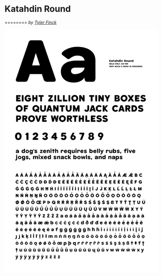 # Katahdin Round

========
_by [Tyler Finck](http://www.tylerfinck.com)_


![sample of Katahdin Round](katahdin-sample.png "sample of Katahdin Round")

